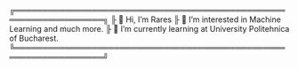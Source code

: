 ╔══════════════════════════════════════════════════════════════════╗
╟ 👋 Hi, I’m Rares
╟ 👀 I’m interested in Machine Learning and much more.
╟ 🌱 I’m currently learning at University Politehnica of Bucharest.
╚══════════════════════════════════════════════════════════════════╝
